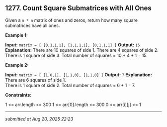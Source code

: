 ## 1277. Count Square Submatrices with All Ones

Given a `m * n` matrix of ones and zeros, return how many square submatrices have all ones.

**Example 1:**

**Input:** `matrix =
[
  [0,1,1,1],
  [1,1,1,1],
  [0,1,1,1]
]`
**Output:** `15`
**Explanation:**
There are 10 squares of side 1.
There are 4 squares of side 2.
There is  1 square of side 3.
Total number of squares = 10 + 4 + 1 = 15.

**Example 2:**

**Input:** `matrix =
[
  [1,0,1],
  [1,1,0],
  [1,1,0]
]`
**Output:** `7`
**Explanation:**
There are 6 squares of side 1.  
There is 1 square of side 2.
Total number of squares = 6 + 1 = 7.


**Constraints:**

1 <= arr.length <= 300
1 <= arr[0].length <= 300
0 <= arr[i][j] <= 1

---

*submitted at Aug 20, 2025 22:23*
